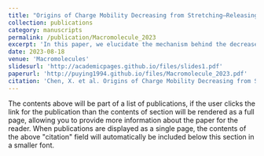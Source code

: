 ```yaml
---
title: "Origins of Charge Mobility Decreasing from Stretching–Releasing Cycles in Polymer Semiconductors"
collection: publications
category: manuscripts
permalink: /publication/Macromolecule_2023
excerpt: 'In this paper, we elucidate the mechanism behind the decrease in charge mobility caused by stretching-releasing cycles in polymer semiconductors.'
date: 2023-08-18
venue: 'Macromolecules'
slidesurl: 'http://academicpages.github.io/files/slides1.pdf'
paperurl: 'http://puying1994.github.io/files/Macromolecule_2023.pdf'
citation: 'Chen, X. et al. Origins of Charge Mobility Decreasing from Stretching–Releasing Cycles in Polymer Semiconductors. Macromolecules 2023, 56 (17), 7078–7085. https://doi.org/10.1021/acs.macromol.3c01071.'
---
```


The contents above will be part of a list of publications, if the user clicks the link for the publication than the contents of section will be rendered as a full page, allowing you to provide more information about the paper for the reader. When publications are displayed as a single page, the contents of the above "citation" field will automatically be included below this section in a smaller font.
